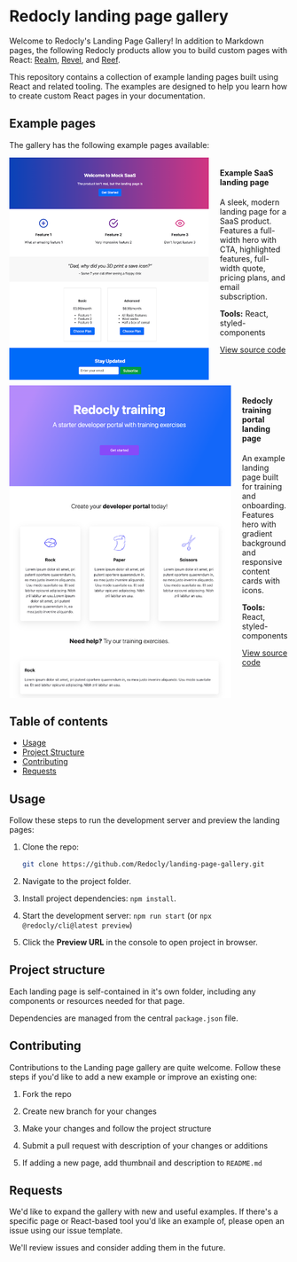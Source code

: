 # Redocly landing page gallery

Welcome to Redocly's Landing Page Gallery!
In addition to Markdown pages, the following Redocly products allow you to build custom pages with React: [Realm](https://redocly.com/realm), [Revel](https://redocly.com/revel), and [Reef](https://redocly.com/reef).

This repository contains a collection of example landing pages built using React and related tooling.
The examples are designed to help you learn how to create custom React pages in your documentation.

## Example pages

The gallery has the following example pages available:

<div style="display: flex; align-items: start; margin-bottom: 10px;">
  <img 
    src="images/example-saas-thumbnail.png"
    alt="Example SaaS landing page thumbnail"
    style="max-width: 360px; margin-right: 20px;"
  />
  <div>
    <h4>Example SaaS landing page</h4>
    <p>
      A sleek, modern landing page for a SaaS product. Features a full-width hero with CTA, highlighted features, full-width quote, pricing plans, and email subscription.
    </p>
    <p>
      <b>Tools:</b> React, styled-components
    </p>
    <p>
      <a href="example-saas/index.page.tsx">View source code</a>
    </p>
  </div>
</div>

<div style="display: flex; align-items: start; margin-bottom: 10px;">
  <img 
    src="images/training-portal-thumbnail.png"
    alt="Training portal landing page thumbnail"
    style="max-width: 400px; margin-right: 20px;"
  />
    <div>
    <h4>Redocly training portal landing page</h4>
    <p>
      An example landing page built for training and onboarding. Features hero with gradient background and responsive content cards with icons.
    </p>
    <p>
      <b>Tools:</b> React, styled-components
    </p>
    <p>
      <a href="legacy-portal/training.page.tsx">View source code</a>
    </p>
  </div>
</div>

## Table of contents

- [Usage](#usage)
- [Project Structure](#project-structure)
- [Contributing](#contributing)
- [Requests](#requests)

## Usage

Follow these steps to run the development server and preview the landing pages:

1. Clone the repo:

    ```bash
    git clone https://github.com/Redocly/landing-page-gallery.git
    ```

1. Navigate to the project folder.

1. Install project dependencies: `npm install`.

1. Start the development server: `npm run start` (or `npx @redocly/cli@latest preview`)

1. Click the **Preview URL** in the console to open project in browser.

## Project structure

Each landing page is self-contained in it's own folder, including any components or resources needed for that page.

Dependencies are managed from the central `package.json` file.

## Contributing

Contributions to the Landing page gallery are quite welcome.
Follow these steps if you'd like to add a new example or improve an existing one:

1. Fork the repo

1. Create new branch for your changes

1. Make your changes and follow the project structure

1. Submit a pull request with description of your changes or additions

1. If adding a new page, add thumbnail and description to `README.md`

## Requests

We'd like to expand the gallery with new and useful examples.
If there's a specific page or React-based tool you'd like an example of, please open an issue using our issue template.

We'll review issues and consider adding them in the future.
